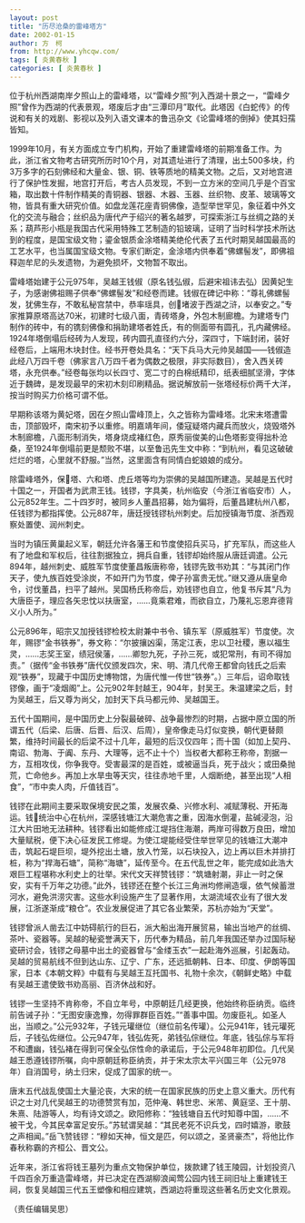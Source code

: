 ```yaml
---
layout: post
title: "历尽沧桑的雷峰塔方"
date: 2002-01-15
author: 方　柯
from: http://www.yhcqw.com/
tags: [ 炎黄春秋 ]
categories: [ 炎黄春秋 ]
---
```





位于杭州西湖南岸夕照山上的雷峰塔，以“雷峰夕照”列入西湖十景之一，“雷峰夕照”曾作为西湖的代表景观，塔废后才由“三潭印月”取代。此塔因《白蛇传》的传说和有关的戏剧、影视以及列入语文课本的鲁迅杂文《论雷峰塔的倒掉》使其妇孺皆知。


1999年10月，有关方面成立专门机构，开始了重建雷峰塔的前期准备工作。为此，浙江省文物考古研究所历时10个月，对其遗址进行了清理，出土500多块，约3万多字的石刻佛经和大量金、银、铜、铁等质地的精美文物。之后，又对地宫进行了保护性发掘，地宫打开后，考古人员发现，不到一立方米的空间几乎是个百宝箱，取出数十件制作精美的青铜器、银器、木器、玉器、丝织物、皮革、玻璃等文物，皆具有重大研究价值。如盘龙莲花座青铜佛像，造型举世罕见，象征着中外文化的交流与融合；丝织品为唐代产于绍兴的著名越罗，可探索浙江与丝绸之路的关系；葫芦形小瓶是我国古代采用特殊工艺制造的铅玻璃，证明了当时科学技术所达到的程度，是国宝级文物；鎏金银质金涂塔精美绝伦代表了五代时期吴越国最高的工艺水平，也当属国宝级文物。专家们断定，金涂塔内供奉着“佛螺髻发”，即佛祖释迦牟尼的头发遗物，为避免损坏，文物暂不取出。


雷峰塔始建于公元975年，吴越王钱俶（原名钱弘俶，后避宋祖讳去弘）因黄妃生子，为感谢佛祖赐子供奉“佛螺髻发”和经卷而建。钱俶在碑记中称：“尊礼佛螺髻发，犹佛生存，不敢私秘宫禁中，恭率瑶具，创堵波于西湖之浒，以奉安之。”专家推算原塔高达70米，初建时七级八面，青砖塔身，外包木制廊檐。为建塔专门制作的砖中，有的镌刻佛像和捐助建塔者姓氏，有的侧面带有圆孔，孔内藏佛经。1924年塔倒塌后经砖为人发现，砖内圆孔直径约六分，深四寸，下端封闭，装好经卷后，上端用木块封住。经书开卷处具名：“天下兵马大元帅吴越国——钱俶造此经八万四千卷（佛家言八万四千者为偶数之极限，非实际数目），舍入西关砖塔，永充供奉。”经卷每张均以长四寸、宽二寸的白棉纸精印，纸表细腻坚滑，字体近于魏碑，是发现最早的宋初木刻印刷精品。据说解放前一张塔经标价两千大洋，按当时购买力价格可谓不低。


早期称该塔为黄妃塔，因在夕照山雷峰顶上，久之皆称为雷峰塔。北宋末塔遭雷击，顶部毁坏，南宋初予以重修。明嘉靖年间，倭寇疑塔内藏兵而放火，烧毁塔外木制廊檐，八面形制消失，塔身烧成褚红色，原秀丽俊美的山色塔影变得拙朴沧桑，至1924年倒塌前更是颓败不堪，以至鲁迅先生文中称：“到杭州，看见这破破烂烂的塔，心里就不舒服。”当然，这里面含有同情白蛇娘娘的成分。


除雷峰塔外，保塔、六和塔、虎丘塔等均为崇佛的吴越国所建造。吴越是五代时十国之一，开国者为武肃王钱。钱镠，字具美，杭州临安（今浙江省临安市）人，公元852年生。二十四岁时，被同乡人董昌招募，始为偏将，后董昌建杭州八都，任钱镠为都指挥使。公元887年，唐廷授钱镠杭州刺史。后加授镇海节度、浙西观察处置使、润州刺史。


当时为镇压黄巢起义军，朝廷允许各藩王和节度使招兵买马，扩充军队，而这些人有了地盘和军权后，往往割据独立，拥兵自重，钱镠却始终服从唐廷调遣。公元894年，越州刺史、威胜军节度使董昌叛唐称帝，钱镠先致书劝其：“与其闭门作天子，使九族百姓受涂炭，不如开门为节度，俾子孙富贵无忧。”继又遵从唐皇命令，讨伐董昌，扫平了越州。吴国杨氏称帝后，劝钱镠也自立，他复书斥其“凡为大唐臣子，理应各矢忠忱以扶唐室，……竟乘君难，而欲自立，乃蔑礼忘恩弃德背义小人所为。”


公元896年，昭宗又加授钱镠检校太尉兼中书令、镇东军（原威胜军）节度使。次年，赐镠“金书铁券”，券文称：“尔披攘凶渠，荡定江表，忠以卫社稷，惠以福生灵，……志奖王室，绩冠侯藩，……卿恕九死，子孙三死，或犯常刑，有司不得加责。”（据传“金书铁券”唐代仅颁发四次，宋、明、清几代帝王都曾向钱氏之后索观“铁券”，现藏于中国历史博物馆，为唐代惟一传世“铁券”。）三年后，诏命取钱镠像，画于“凌烟阁”上。公元902年封越王，904年，封吴王。朱温建梁之后，封为吴越王，后又尊为尚父，加封天下兵马都元帅、吴越国王。


五代十国期间，是中国历史上分裂最破碎、战争最惨烈的时期，占据中原立国的所谓五代（后梁、后唐、后晋、后汉、后周），皇帝像走马灯似变换，朝代更替颇繁，维持时间最长的后梁不过十几年，最短的后汉仅四年；而十国（如加上契丹、南诏、勃海、于阗、东丹、大理等，远不止十个）当权者大都称王称帝，割据一方，互相攻伐，你争我夺。受害最深的是百姓，或被逼当兵，死于战火；或田桑抛荒，亡命他乡。再加上水旱虫等天灾，往往赤地千里，人烟断绝，甚至出现“人相食”，“市中卖人肉，斤值钱百”。


钱镠在此期间主要采取保境安民之策，发展农桑、兴修水利、减赋薄税、开拓海运。钱统治中心在杭州，深感钱塘江大潮危害之重，因海水倒灌，盐碱浸泡，沿江大片田地无法耕种。钱镠看出如能修成江堤挡住海潮，两岸可得数万良田，增加大量赋税，便下决心征发民工修堤。为使江堤能经受住举世罕见的钱塘江大潮冲击，筑起石堤巨坝，堤外挖出土塘，放入竹笼，以石块投入，边上再以巨木并排打桩，称为“捍海石塘”，简称“海塘”，延传至今。在五代乱世之年，能完成如此浩大艰巨工程堪称水利史上的壮举。宋代文天祥赞钱镠：“筑塘射潮，非止一时之保安，实有千万年之功德。”此外，钱镠还在整个长江三角洲均修闸造堰，依气候蓄泄河水，避免洪涝灾害。这些水利设施产生了显著作用，太湖流域农业有了很大发展，江浙遂渐成“粮仓”。农业发展促进了其它各业繁荣，苏杭亦始为“天堂”。


钱镠曾派人凿去江中妨碍航行的巨石，派大船出海开展贸易，输出当地产的丝绸、茶叶、瓷器等。吴越的秘瓷誉满天下，历代奉为精品，前几年我国还举办过国际秘瓷研讨会，钱镠之母墓中出土的瓷器曾与“金缕玉衣”一起赴海外巡展，引起轰动。吴越的贸易航线不但到达山东、辽宁、广东，还远抵朝韩、日本、印度、伊朗等国家，日本《本朝文粹》中载有与吴越王互托国书、礼物十余次，《朝鲜史略》中载有吴越王遣使致书劝高丽、百济休战和好。


钱镠一生坚持不肯称帝，不自立年号，中原朝廷几经更换，他始终称臣纳贡。临终前告诫子孙：“无图安康逸豫，勿得罪群臣百姓。”“善事中国。勿废臣礼。如圣人出，当顺之。”公元932年，子钱元瓘继位（继位前名传瓘）。公元941年，钱元瓘死后，子钱弘佐继位。公元947年，钱弘佐死，弟钱弘倧继位。年底，钱弘倧与军将不和遭幽，钱弘褚在得到可保全弘倧性命的承诺后，于公元948年初即位。几代吴越王悉遵钱镠所嘱，向中原朝廷称臣纳贡，并于宋太宗太平兴国三年（公元978年）自消国号，纳土归宋，促成了国家的统一。


唐末五代战乱使国土大量沦丧，大宋的统一在国家民族的历史上意义重大。历代有识之士对几代吴越王的功德赞赏有加，范仲淹、韩世忠、米芾、黄庭坚、王十朋、朱熹、陆游等人，均有诗文颂之。欧阳修称：“独钱塘自五代时知尊中国，……不被干戈，今其民幸富足安乐。”苏轼谓吴越：“其民老死不识兵戈，四时嬉游，歌鼓之声相闻。”岳飞赞钱镠：“穆如天神，恒文是匹，何以颂之，圣贤豪杰”，将他比作春秋称霸的齐桓公、晋文公。


近年来，浙江省将钱王墓列为重点文物保护单位，拨款建了钱王陵园，计划投资八千四百余万重造雷峰塔，并已决定在西湖柳浪闻莺公园内钱王祠旧址上重建钱王祠，恢复吴越国三代五王塑像和相应建筑，西湖边将重现这些著名历史文化景观。

（责任编辑吴思）


